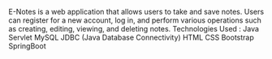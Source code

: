 E-Notes is a web application that allows users to take and save notes. Users can register for a new account, log in, and perform various operations such as creating, editing, viewing, and deleting notes.
Technologies Used :
Java
Servlet
MySQL
JDBC (Java Database Connectivity)
HTML
CSS
Bootstrap
SpringBoot 
